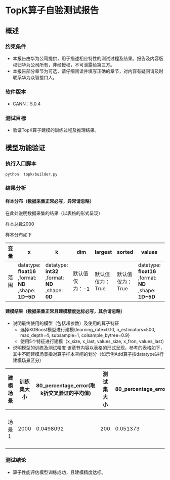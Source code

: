 # TopK算子自验测试报告

## 概述
### 约束条件
+ 本报告由华为公司提供，用于描述相应特性的测试过程及结果。报告及内容版权归华为公司所有，非经授权，不可泄露给第三方。
+ 本报告部分章节为可选，请仔细阅读并填写正确的章节，对内容有疑问请及时联系华为众智接口人。
### 软件版本
+ CANN：5.0.4
### 测试目标
+ 验证TopK算子建模的训练过程及推理结果。
## 模型功能验证
### 执行入口脚本
`python  topk/builder.py`

### 结果分析
#### 样本分布（数据采集正常必写，异常请忽略）
在此处说明数据采集的结果（以表格的形式呈现）

样本总数2000

样本分布如下

| 变量 | x                                                       | k                                                  | dim            | largest          | sorted           | values                                                  | indices                                               |
| ---- | ------------------------------------------------------- | -------------------------------------------------- | -------------- | ---------------- | ---------------- | ------------------------------------------------------- | ----------------------------------------------------- |
| 范围 | datatype: **float16** ,format: **ND** ,shape: **1D~5D** | datatype: **int32** ,format: **ND** ,shape: **0D** | 默认值仅为：-1 | 默认值仅为：True | 默认值仅为：True | datatype: **float16** ,format: **ND** ,shape: **1D~5D** | datatype: **int32** ,format: **ND** ,shape: **1D~5D** |

#### 建模结果（数据采集正常且建模精度达标必写，其余请忽略）
+ 说明最终使用的模型（包括超参数）及使用的算子特征
  + 选择XGBoost模型进行建模{learning_rate=0.10, n_estimators=500, max_depth=4, subsample=1, colsample_bytree=0.9}
  + 使用5个特征进行建模（x_size, x_last, values_size, x_fron, values_last）
+ 说明模型的训练及测试精度
  该章节内容以表格的形式呈现，参考的表格如下，其中不同建模场景指对算子样本空间的划分（如示例Add算子按datatype进行建模场景区分）

| 建模场景 | 训练集大小 | 80_percentage_error(取k折交叉验证的平均值) | 测试集大小 | 80_percentage_error | 模型超参数 |
|------|-------|----------------------------------|-------|---------------------|------|
|  场景 1   | 2000 | 0.0498092 | 200 | 0.051373 | learning_rate=0.10，n_estimators=500，max_depth=4，subsample=1，colsample_bytree=0.9 |

### 测试结论
+ 算子性能评估模型训练成功，且建模精度达标。